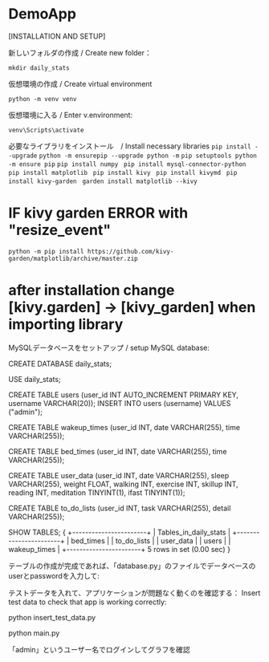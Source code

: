 # DemoApp
[INSTALLATION AND SETUP]

新しいフォルダの作成 / Create new folder：
```
mkdir daily_stats
```
仮想環境の作成 / Create virtual environment
```
python -m venv venv
```
仮想環境に入る / Enter v.environment:
```
venv\Scripts\activate
```
必要なライブラリをインストール　/ Install necessary libraries
```pip install --upgrade```
```python -m ensurepip --upgrade python -m```
```pip setuptools python -m ensure pip```
```pip install numpy ```
```pip install mysql-connector-python ```
```pip install matplotlib ```
```pip install kivy ```
```pip install kivymd ```
```pip install kivy-garden ```
```garden install matplotlib --kivy ```
# IF kivy garden ERROR with "resize_event"
    python -m pip install https://github.com/kivy-garden/matplotlib/archive/master.zip
# after installation change [kivy.garden] -> [kivy_garden] when importing library

MySQLデータベースをセットアップ / setup MySQL database:

CREATE DATABASE daily_stats;

USE daily_stats;

CREATE TABLE users (user_id INT AUTO_INCREMENT PRIMARY KEY, username VARCHAR(20));
INSERT INTO users (username) VALUES ("admin");

CREATE TABLE wakeup_times (user_id INT, date VARCHAR(255), time VARCHAR(255));

CREATE TABLE bed_times (user_id INT, date VARCHAR(255), time VARCHAR(255));

CREATE TABLE user_data (user_id INT, date VARCHAR(255), sleep VARCHAR(255), weight FLOAT, walking INT, exercise INT, skillup INT, reading INT, meditation TINYINT(1), ifast TINYINT(1));

CREATE TABLE to_do_lists (user_id INT, task VARCHAR(255), detail VARCHAR(255));

SHOW TABLES;
{
+-----------------------+
| Tables_in_daily_stats |
+-----------------------+
| bed_times             |
| to_do_lists           |
| user_data             |
| users                 |
| wakeup_times          |
+-----------------------+
5 rows in set (0.00 sec)
}

テーブルの作成が完成であれば、「database.py」のファイルでデータベースのuserとpasswordを入力して:
<!-- def __init__(self):
        self.db = mysql.connector.connect(
            user='',
            password='',
            host='localhost',
            database='daily_stats'
        ) 
-->

テストデータを入れて、アプリケーションが問題なく動くのを確認する：
Insert test data to check that app is working correctly:

python insert_test_data.py

python main.py

「admin」というユーザー名でログインしてグラフを確認
